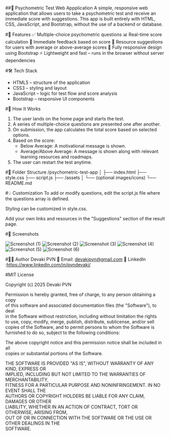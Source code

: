 ##🧠 Psychometric Test Web Appplication
A simple, responsive web application that allows users to take a psychometric test and receive an immediate score with suggestions. This app is built entirely with HTML, CSS, JavaScript, and Bootstrap, without the use of a backend or database.

#📌 Features
✅ Multiple-choice psychometric questions
📊 Real-time score calculation
🎯 Immediate feedback based on score
🧭 Resource suggestions for users with average or above-average scores
📱 Fully responsive design using Bootstrap
⚡ Lightweight and fast – runs in the browser without server dependencies

#🛠️ Tech Stack
- HTML5 – structure of the application
- CSS3 – styling and layout
- JavaScript – logic for test flow and score analysis
- Bootstrap – responsive UI components

#🚀 How It Works
1. The user lands on the home page and starts the test.
2. A series of multiple-choice questions are presented one after another.
3. On submission, the app calculates the total score based on selected options.
4. Based on the score:
    - Below Average: A motivational message is shown.
    - Average/Above Average: A message is shown along with relevant learning resources and roadmaps.
5. The user can restart the test anytime.

#📂 Folder Structure
/psychometric-test-app
│
├── index.html
├── style.css
├── script.js
├── /assets
│   └── (optional images/icons)
└── README.md

#💡 Customization
To add or modify questions, edit the script.js file where the questions array is defined.

Styling can be customized in style.css.

Add your own links and resources in the "Suggestions" section of the result page.

#📸 Screenshots

![Screenshot (1)](https://github.com/user-attachments/assets/c969a832-537d-4ced-a049-7e5b07f74a3b)
![Screenshot (2)](https://github.com/user-attachments/assets/28dd24ac-cac5-4a54-b6d5-044ff35faf78)
![Screenshot (3)](https://github.com/user-attachments/assets/7f519f67-a96e-426a-9258-4783dfbc17ee)
![Screenshot (4)](https://github.com/user-attachments/assets/35b148c5-8c1c-4287-b0e6-c6dbe97788a4)
![Screenshot (5)](https://github.com/user-attachments/assets/2e41a9dd-1885-4631-9c87-47e7e4c83ee9)
![Screenshot (6)](https://github.com/user-attachments/assets/307439c0-faa0-4ce3-ae6f-8c9ce580a46a)

#🧑‍💻 Author
Devaki PVN
📧 Email: devakipvn@gmail.com
🔗 LinkedIn :https://www.linkedin.com/in/pvndevaki/

#MIT License

Copyright (c) 2025 Devaki PVN

Permission is hereby granted, free of charge, to any person obtaining a copy  
of this software and associated documentation files (the "Software"), to deal  
in the Software without restriction, including without limitation the rights  
to use, copy, modify, merge, publish, distribute, sublicense, and/or sell  
copies of the Software, and to permit persons to whom the Software is  
furnished to do so, subject to the following conditions:

The above copyright notice and this permission notice shall be included in all  
copies or substantial portions of the Software.

THE SOFTWARE IS PROVIDED "AS IS", WITHOUT WARRANTY OF ANY KIND, EXPRESS OR  
IMPLIED, INCLUDING BUT NOT LIMITED TO THE WARRANTIES OF MERCHANTABILITY,  
FITNESS FOR A PARTICULAR PURPOSE AND NONINFRINGEMENT. IN NO EVENT SHALL THE  
AUTHORS OR COPYRIGHT HOLDERS BE LIABLE FOR ANY CLAIM, DAMAGES OR OTHER  
LIABILITY, WHETHER IN AN ACTION OF CONTRACT, TORT OR OTHERWISE, ARISING FROM,  
OUT OF OR IN CONNECTION WITH THE SOFTWARE OR THE USE OR OTHER DEALINGS IN THE  
SOFTWARE.
